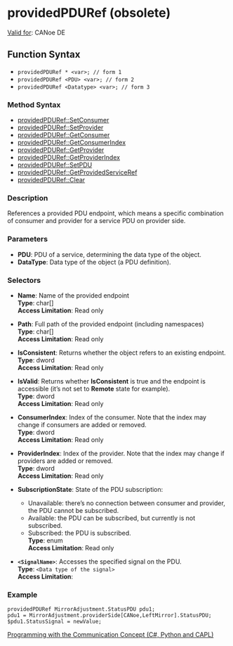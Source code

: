 # providedPDURef (obsolete)

[Valid for](../../../Shared/FeatureAvailability.md): CANoe DE

## Function Syntax

- `providedPDURef * <var>; // form 1`
- `providedPDURef <PDU> <var>; // form 2`
- `providedPDURef <Datatype> <var>; // form 3`

### Method Syntax

- [providedPDURef::SetConsumer](../Methods/CAPLfunctionSetConsumer.md)
- [providedPDURef::SetProvider](../Methods/CAPLfunctionSetProvider.md)
- [providedPDURef::GetConsumer](../Methods/CAPLfunctionGetConsumer.md)
- [providedPDURef::GetConsumerIndex](../Methods/CAPLfunctionGetConsumerIndex.md)
- [providedPDURef::GetProvider](../Methods/CAPLfunctionGetProvider.md)
- [providedPDURef::GetProviderIndex](../Methods/CAPLfunctionGetProviderIndex.md)
- [providedPDURef::SetPDU](../Methods/CAPLfunctionSetPDU.md)
- [providedPDURef::GetProvidedServiceRef](../Methods/CAPLfunctionGetProvidedServiceRef.md)
- [providedPDURef::Clear](../Methods/CAPLfunctionClear.md)

### Description

References a provided PDU endpoint, which means a specific combination of consumer and provider for a service PDU on provider side.

### Parameters

- **PDU**: PDU of a service, determining the data type of the object.
- **DataType**: Data type of the object (a PDU definition).

### Selectors

- **Name**: Name of the provided endpoint  
  **Type**: char[]  
  **Access Limitation**: Read only

- **Path**: Full path of the provided endpoint (including namespaces)  
  **Type**: char[]  
  **Access Limitation**: Read only

- **IsConsistent**: Returns whether the object refers to an existing endpoint.  
  **Type**: dword  
  **Access Limitation**: Read only

- **IsValid**: Returns whether **IsConsistent** is true and the endpoint is accessible (it’s not set to **Remote** state for example).  
  **Type**: dword  
  **Access Limitation**: Read only

- **ConsumerIndex**: Index of the consumer. Note that the index may change if consumers are added or removed.  
  **Type**: dword  
  **Access Limitation**: Read only

- **ProviderIndex**: Index of the provider. Note that the index may change if providers are added or removed.  
  **Type**: dword  
  **Access Limitation**: Read only

- **SubscriptionState**: State of the PDU subscription:  
  - Unavailable: there’s no connection between consumer and provider, the PDU cannot be subscribed.
  - Available: the PDU can be subscribed, but currently is not subscribed.
  - Subscribed: the PDU is subscribed.  
  **Type**: enum  
  **Access Limitation**: Read only

- **`<SignalName>`**: Accesses the specified signal on the PDU.  
  **Type**: `<Data type of the signal>`  
  **Access Limitation**:

### Example

```plaintext
providedPDURef MirrorAdjustment.StatusPDU pdu1;
pdu1 = MirrorAdjustment.providerSide[CANoe,LeftMirror].StatusPDU;
$pdu1.StatusSignal = newValue;
```

[Programming with the Communication Concept (C#, Python and CAPL)](../../../CANoeCANalyzer/CommunicationConcept/Programming/CCP.md)

